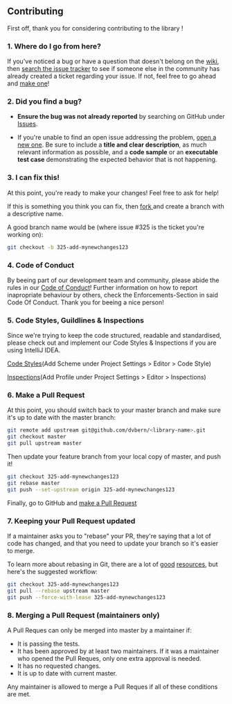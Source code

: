 ## Contributing

First off, thank you for considering contributing to the library <library-name>!
### 1. Where do I go from here?

If you've noticed a bug or have a question that doesn't belong on the
[wiki](https://github.com/dvbern/<library-name>/wiki), then
[search the issue tracker](https://github.com/dvbern/<library-name>/issues)
to see if someone else in the community has already created a ticket regarding your issue.
If not, feel free to go ahead and [make one](https://github.com/dvbern/<library-name>/issues/new)!

### 2. Did you find a bug?

* **Ensure the bug was not already reported** by searching on GitHub under [Issues](https://github.com/dvbern/<library-name>/issues).

* If you're unable to find an open issue addressing the problem, [open a new one](https://github.com/dvbern/<library-name>/issues/new). 
Be sure to include a **title and clear description**, as much relevant information as possible, 
and a **code sample** or an **executable test case** demonstrating the expected behavior that is not happening.

### 3. I can fix this!

At this point, you're ready to make your changes! Feel free to ask for help!

If this is something you think you can fix, then
[fork <library-name>](https://help.github.com/articles/fork-a-repo)
and create a branch with a descriptive name.

A good branch name would be (where issue #325 is the ticket you're working on):

```sh
git checkout -b 325-add-mynewchanges123
```

### 4. Code of Conduct

By beeing part of our development team and community, please abide the rules in our [Code of Conduct](CODE_OF_CONDUCT.md)! 
Further information on how to report inapropriate behaviour by others, check the Enforcements-Section in said Code Of Conduct. Thank you for beeing a nice person!

### 5. Code Styles, Guildlines & Inspections

Since we're trying to keep the code structured, readable and standardised, please check out and implement our Code Styles & Inspections if you are using IntelliJ IDEA.

[Code Styles](https://raw.githubusercontent.com/dvbern/codestyles/master/src!IDE-settings!IntelliJ!DVBern-Conventions-2017-05-29.xml)(Add Scheme under Project Settings > Editor > Code Style)

[Inspections](https://raw.githubusercontent.com/dvbern/codestyles/master/src!IDE-settings!IntelliJ!DVBern_Inspections_2017_05_19.xml)(Add Profile under Project Settings > Editor > Inspections)

### 6. Make a Pull Request

At this point, you should switch back to your master branch and make sure it's
up to date with the master branch:

```sh
git remote add upstream git@github.com/dvbern/<library-name>.git
git checkout master
git pull upstream master
```

Then update your feature branch from your local copy of master, and push it!

```sh
git checkout 325-add-mynewchanges123
git rebase master
git push --set-upstream origin 325-add-mynewchanges123
```

Finally, go to GitHub and
[make a Pull Request](https://help.github.com/articles/creating-a-pull-request)


### 7. Keeping your Pull Request updated

If a maintainer asks you to "rebase" your PR, they're saying that a lot of code
has changed, and that you need to update your branch so it's easier to merge.

To learn more about rebasing in Git, there are a lot of
[good](http://git-scm.com/book/en/Git-Branching-Rebasing)
[resources](https://help.github.com/articles/interactive-rebase),
but here's the suggested workflow:

```sh
git checkout 325-add-mynewchanges123
git pull --rebase upstream master
git push --force-with-lease 325-add-mynewchanges123
```

### 8. Merging a Pull Request (maintainers only)

A Pull Reques can only be merged into master by a maintainer if:

* It is passing the tests.
* It has been approved by at least two maintainers. If it was a maintainer who
  opened the Pull Reques, only one extra approval is needed.
* It has no requested changes.
* It is up to date with current master.

Any maintainer is allowed to merge a Pull Reques if all of these conditions are
met.
